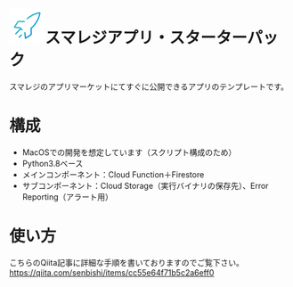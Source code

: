 # ![icon](icon.png)スマレジアプリ・スターターパック
スマレジのアプリマーケットにてすぐに公開できるアプリのテンプレートです。

# 構成
- MacOSでの開発を想定しています（スクリプト構成のため）
- Python3.8ベース
- メインコンポーネント：Cloud Function＋Firestore
- サブコンポーネント：Cloud Storage（実行バイナリの保存先）、Error Reporting（アラート用）

# 使い方
こちらのQiita記事に詳細な手順を書いておりますのでご覧下さい。
https://qiita.com/senbishi/items/cc55e64f71b5c2a6eff0